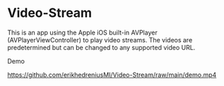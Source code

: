 # Video-Stream
This is an app using the Apple iOS built-in AVPlayer (AVPlayerViewController) to play video streams. The videos are predetermined but can be changed to any supported video URL.

Demo

https://github.com/erikhedreniusMI/Video-Stream/raw/main/demo.mp4
